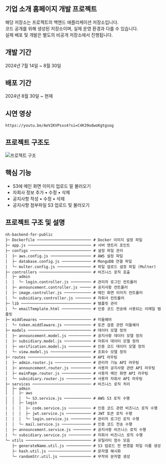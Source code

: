 ## 기업 소개 홈페이지 개발 프로젝트
해당 저장소는 프로젝트의 백엔드 애플리케이션 저장소입니다.
<br>
코드 공개를 위해 생성된 저장소이며, 실제 운영 환경과 다를 수 있습니다.
<br>
실제 배포 및 개발은 별도의 비공개 저장소에서 진행됩니다.

## 개발 기간
2024년 7월 14일 ~ 8월 30일

## 배포 기간
2024년 8월 30일 ~ 현재

## 시연 영상
```
https://youtu.be/AeV2KVPsxs4?si=C4K39odwoKgtgsog
```

## 프로젝트 구조도
![프로젝트 구조](https://github.com/user-attachments/assets/bc1ae8ca-c34c-4b18-a973-e9230055a44a)

## 핵심 기능
- S3에 메인 화면 이미지 업로드 밑 불러오기
- 자회사 정보 추가 • 수정 • 삭제
- 공지사항 작성 • 수정 • 삭제
- 공지사항 첨부파일 S3 업로드 및 불러오기

## 프로젝트 구조 및 설명
```
nh-backend-for-public
├─ Dockerfile ──────────────────────── # Docker 이미지 설정 파일
├─ app.js ──────────────────────────── # 서버 엔트리 포인트
├─ configs ─────────────────────────── # 설정 파일 관리
│  ├─ aws.config.js ────────────────── # AWS 설정 파일
│  ├─ database.config.js ───────────── # MongoDB 연결 파일
│  └─ multer.config.js ─────────────── # 파일 업로드 설정 파일 (Multer)
├─ controllers ─────────────────────── # 비즈니스 로직 호출
│  ├─ admin
│  │  └─ login.controller.js ───────── # 관리자 로그인 컨트롤러
│  ├─ announcement.controller.js ───── # 공지사항 컨트롤러
│  ├─ image.controller.js ──────────── # 메인 화면 이미지 컨트롤러
│  └─ subsidiary.controller.js ─────── # 자회사 컨트롤러
├─ lib ─────────────────────────────── # 템플릿 관리
│  └─ emailTemplate.html ───────────── # 인증 코드 전송에 사용되는 이메일 템플릿
├─ middlewares ─────────────────────── # 미들웨어
│  └─ token.middleware.js ──────────── # 토큰 검증 관련 미들웨어
├─ models ──────────────────────────── # 데이터 모델 정의
│  ├─ announcement.model.js ────────── # 공지사항 데이터 모델 정의
│  ├─ subsidiary.model.js ──────────── # 자회사 데이터 모델 정의
│  ├─ verification.model.js ────────── # 인증 코드 데이터 모델 정의
│  └─ view.model.js ────────────────── # 조회수 모델 정의
├─ routes ──────────────────────────── # API 라우팅
│  ├─ admin.router.js ──────────────── # 관리자 기능 API 라우팅
│  ├─ announcement.router.js ───────── # 사용자 공지사항 관련 API 라우팅
│  ├─ mainPage.router.js ───────────── # 사용자 메인 화면 API 라우팅
│  └─ subsidiary.router.js ─────────── # 사용자 자회사 API 라우팅
├─ services ────────────────────────── # 비즈니스 로직 처리
│  ├─ admin
│  │  ├─ aws
│  │  │  └─ S3.service.js ──────────── # AWS S3 로직 수행
│  │  ├─ login
│  │  │  ├─ code.service.js ────────── # 인증 코드 관련 비즈니스 로직 수행
│  │  │  ├─ jwt.service.js ─────────── # JWT 토큰 로직 수행
│  │  │  └─ login.service.js ───────── # 관리자 로그인 로직 수행
│  │  └─ mail.service.js ───────────── # 인증 코드 전송 수행
│  ├─ announcement.service.js ──────── # 공지사항 비즈니스 로직 수행
│  └─ subsidiary.service.js ────────── # 자회사 비즈니스 로직 수행
└─ utils ───────────────────────────── # 유틸리티 함수 모음
   ├─ generateName.util.js ─────────── # S3 업로드 전 변경할 파일 이름 생성
   ├─ hash.util.js ─────────────────── # 문자열 해시화
   └─ randomStr.util.js ────────────── # 무작위 문자열 생성
```
